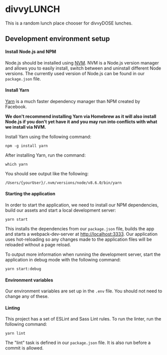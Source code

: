 # divvyLUNCH

This is a random lunch place chooser for divvyDOSE lunches.

## Development environment setup

#### Install Node.js and NPM

Node.js should be installed using [NVM](https://github.com/creationix/nvm). NVM is a Node.js version manager and allows you to easily install, switch between and uninstall different Node versions. The currently used version of Node.js can be found in our `package.json` file.

#### Install Yarn

[Yarn](https://yarnpkg.com/) is a much faster dependency manager than NPM created by Facebook.

**We don't recommend installing Yarn via Homebrew as it will also install Node.js if you don't yet have it and you may run into conflicts with what we install via NVM.**

Install Yarn using the following command:

```
npm -g install yarn
```

After installing Yarn, run the command:

```
which yarn
```

You should see output like the following:

```
/Users/{yourUser}/.nvm/versions/node/v8.6.0/bin/yarn
```

#### Starting the application

In order to start the application, we need to install our NPM dependencies, build our assets and start a local development server:

```
yarn start
```

This installs the dependencies from our `package.json` file, builds the app and starts a webpack-dev-server at [http://localhost:3333](http://localhost:3333). Our application uses hot-reloading so any changes made to the application files will be reloaded without a page reload.

To output more information when running the development server, start the application in debug mode with the following command:

```
yarn start:debug
```

#### Environment variables

Our environment variables are set up in the `.env` file. You should not need to change any of these.

#### Linting

This project has a set of ESLint and Sass Lint rules. To run the linter, run the following command:

```
yarn lint
```

The "lint" task is defined in our `package.json` file. It is also run before a commit is allowed.
